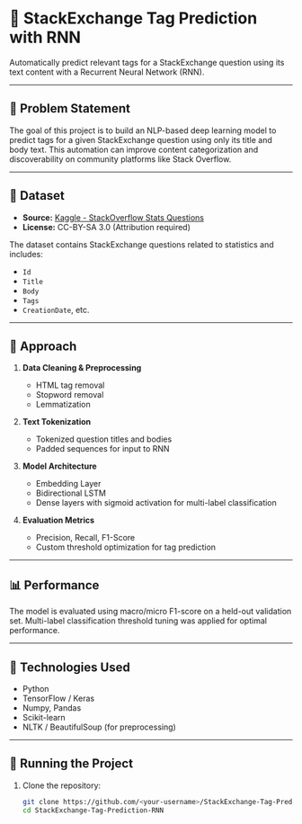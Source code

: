 # 🧠 StackExchange Tag Prediction with RNN

Automatically predict relevant tags for a StackExchange question using its text content with a Recurrent Neural Network (RNN).

---

## 📌 Problem Statement

The goal of this project is to build an NLP-based deep learning model to predict tags for a given StackExchange question using only its title and body text. This automation can improve content categorization and discoverability on community platforms like Stack Overflow.

---

## 📂 Dataset

- **Source:** [Kaggle - StackOverflow Stats Questions](https://www.kaggle.com/datasets/stackoverflow/statsquestions#Questions.csv)
- **License:** CC-BY-SA 3.0 (Attribution required)

The dataset contains StackExchange questions related to statistics and includes:
- `Id`
- `Title`
- `Body`
- `Tags`
- `CreationDate`, etc.

---

## 🧪 Approach

1. **Data Cleaning & Preprocessing**
   - HTML tag removal
   - Stopword removal
   - Lemmatization

2. **Text Tokenization**
   - Tokenized question titles and bodies
   - Padded sequences for input to RNN

3. **Model Architecture**
   - Embedding Layer
   - Bidirectional LSTM
   - Dense layers with sigmoid activation for multi-label classification

4. **Evaluation Metrics**
   - Precision, Recall, F1-Score
   - Custom threshold optimization for tag prediction

---

## 📊 Performance

The model is evaluated using macro/micro F1-score on a held-out validation set. Multi-label classification threshold tuning was applied for optimal performance.

---

## 🧠 Technologies Used

- Python
- TensorFlow / Keras
- Numpy, Pandas
- Scikit-learn
- NLTK / BeautifulSoup (for preprocessing)

---

## 🚀 Running the Project

1. Clone the repository:
   ```bash
   git clone https://github.com/<your-username>/StackExchange-Tag-Prediction-RNN.git
   cd StackExchange-Tag-Prediction-RNN
